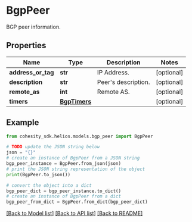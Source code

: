 # BgpPeer

BGP peer information.

## Properties

Name | Type | Description | Notes
------------ | ------------- | ------------- | -------------
**address_or_tag** | **str** | IP Address. | [optional] 
**description** | **str** | Peer&#39;s description. | [optional] 
**remote_as** | **int** | Remote AS. | [optional] 
**timers** | [**BgpTimers**](BgpTimers.md) |  | [optional] 

## Example

```python
from cohesity_sdk.helios.models.bgp_peer import BgpPeer

# TODO update the JSON string below
json = "{}"
# create an instance of BgpPeer from a JSON string
bgp_peer_instance = BgpPeer.from_json(json)
# print the JSON string representation of the object
print(BgpPeer.to_json())

# convert the object into a dict
bgp_peer_dict = bgp_peer_instance.to_dict()
# create an instance of BgpPeer from a dict
bgp_peer_from_dict = BgpPeer.from_dict(bgp_peer_dict)
```
[[Back to Model list]](../README.md#documentation-for-models) [[Back to API list]](../README.md#documentation-for-api-endpoints) [[Back to README]](../README.md)


